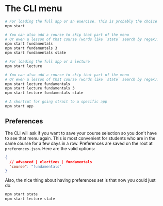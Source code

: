 # The CLI menu

```sh
# For loading the full app or an exercise. This is probably the choice the students will use the most
npm start

# You can also add a course to skip that part of the menu
# Or even a lesson of that course (words like `state` search by regex):
npm start fundamentals
npm start fundamentals 3
npm start fundamentals state

# For loading the full app or a lecture
npm start lecture

# You can also add a course to skip that part of the menu
# Or even a lesson of that course (words like `state` search by regex):
npm start lecture fundamentals
npm start lecture fundamentals 3
npm start lecture fundamentals state

# A shortcut for going strait to a specific app
npm start app
```

## Preferences

The CLI will ask if you want to save your course selection so you don't have to see that menu again. This is most convenient for students who are in the same course for a few days in a row. Preferences are saved on the root at `preferences.json`. Here are the valid options:

```json
{
  // advanced | electives | fundamentals
  "course": "fundamentals"
}
```

Also, the nice thing about having preferences set is that now you could just do:

```sh
npm start state
npm start lecture state
```
